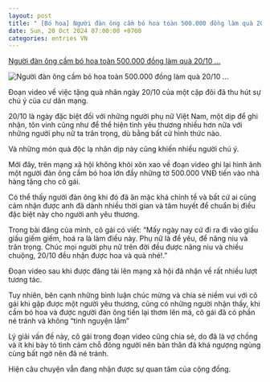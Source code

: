 ```yaml
---
layout: post
title: " [Bó hoa] Người đàn ông cầm bó hoa toàn 500.000 đồng làm quà 20/10 ..."
date: Sun, 20 Oct 2024 07:00:00 +0700
categories: entries VN
---
```

[Người đàn ông cầm bó hoa toàn 500.000 đồng làm quà 20/10 ...](https://cafef.vn/nguoi-dan-ong-cam-bo-hoa-toan-500000-dong-lam-qua-20-10-nhung-phan-ung-cua-co-gai-lai-khien-cdm-day-song-tranh-cai-va-su-that-bat-ngo-188241020094204473.chn)

![Người đàn ông cầm bó hoa toàn 500.000 đồng làm quà 20/10 ...](https://cafefcdn.com/zoom/600_315/203337114487263232/2024/10/20/avatar1729392014991-1729392015324489275077.gif.png)

Đoạn video về việc tặng quà nhân ngày 20/10 của một cặp đôi đã thu hút sự chú ý của cư dân mạng.

20/10 là ngày đặc biệt đối với những người phụ nữ Việt Nam, một dịp để ghi nhận, tôn vinh cũng như để thể hiện tình yêu thương nhiều hơn nữa với những người phụ nữ ta trân trọng, dù bằng bất cứ hình thức nào.

Và những món quà độc lạ nhân dịp này cũng khiến nhiều người chú ý.

Mới đây, trên mạng xã hội không khỏi xôn xao về đoạn video ghi lại hình ảnh một người đàn ông cầm bó hoa lớn đầy những tờ 500.000 VNĐ tiến vào nhà hàng tặng cho cô gái.

Có thể thấy người đàn ông khi đó đã ăn mặc khá chỉnh tề và bất cứ ai cũng cảm nhận được anh đã dành nhiều thời gian và tâm huyết để chuẩn bị điều đặc biệt này cho người anh yêu thương.

Trong bài đăng của mình, cô gái có viết: “Mấy ngày nay cứ đi ra đi vào giấu giấu giếm giếm, hoá ra là làm điều này. Phụ nữ là để yêu, để nâng niu và trân trọng. Chúc mọi người phụ nữ trên đời đều được nâng niu và chiều chuộng, 20/10 đều nhận được hoa và quà nhé!.”

Đoạn video sau khi được đăng tải lên mạng xã hội đã nhận về rất nhiều lượt tương tác.

Tuy nhiên, bên cạnh những bình luận chúc mừng và chia sẻ niềm vui với cô gái khi gặp được một người yêu thương, cũng có những người nhận thấy, khi cầm bó hoa và được người đàn ông tiến lại thơm lên má, cô gái đã có phần né tránh và không “tình nguyện lắm”

Lý giải vấn đề này, cô gái trong đoạn video cũng chia sẻ, do đã là vợ chồng và ít khi bày tỏ tình cảm chỗ đông người nên bản thân đã khá ngượng ngùng cùng bất ngờ nên đã né tránh.

Hiện câu chuyện vẫn đang nhận được sự quan tâm của cộng đồng.





